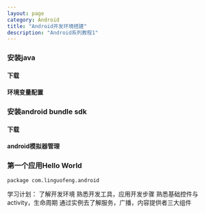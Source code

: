 ```yaml
---
layout: page
category: Android
title: "Android开发环境搭建"
description: "Android系列教程1"
---
```


### 安装java

#### 下载
#### 环境变量配置

### 安装android bundle sdk

#### 下载
#### android模拟器管理


### 第一个应用Hello World

    package com.linguofeng.android


学习计划：
    了解开发环境
    熟悉开发工具，应用开发步骤
    熟悉基础控件与activity，生命周期
    通过实例去了解服务，广播，内容提供者三大组件
    
